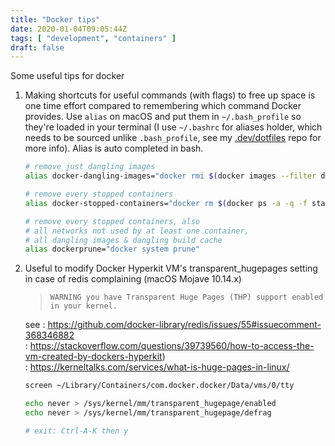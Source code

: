 ```yaml
---
title: "Docker tips"
date: 2020-01-04T09:05:44Z
tags: [ "development", "containers" ]
draft: false
---
```


Some useful tips for docker

1. Making shortcuts for useful commands (with flags) to free up space is one time effort compared to remembering which command Docker provides. Use `alias` on macOS and put them in `~/.bash_profile` so they're loaded in your terminal (I use `~/.bashrc` for aliases holder, which needs to be sourced unlike `.bash_profile`, see my [.dev/dotfiles](https://github.com/oleng/.dev/tree/master/dotfiles) repo for more info). Alias is auto completed in bash.    

    ```bash
    # remove just dangling images
    alias docker-dangling-images="docker rmi $(docker images --filter dangling=true)"
    
    # remove every stopped containers
    alias docker-stopped-containers="docker rm $(docker ps -a -q -f status=exited)"
    
    # remove every stopped containers, also
    # all networks not used by at least one container, 
    # all dangling images & dangling build cache
    alias dockerprune="docker system prune"
    ```

2. Useful to modify Docker Hyperkit VM's transparent_hugepages setting in case of redis complaining (macOS Mojave 10.14.x)    
 
   > `WARNING you have Transparent Huge Pages (THP) support enabled in your kernel.`

   see
   : https://github.com/docker-library/redis/issues/55#issuecomment-368346882     
   : https://stackoverflow.com/questions/39739560/how-to-access-the-vm-created-by-dockers-hyperkit)     
   : https://kerneltalks.com/services/what-is-huge-pages-in-linux/
    
    ```bash    
    screen ~/Library/Containers/com.docker.docker/Data/vms/0/tty

    echo never > /sys/kernel/mm/transparent_hugepage/enabled
    echo never > /sys/kernel/mm/transparent_hugepage/defrag
    
    # exit: Ctrl-A-K then y
    ```
